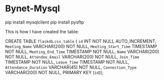 # Bynet-Mysql
pip install mysqlclient
pip install pysftp

This is how I have created the table:

CREATE TABLE `flaskdb`.`csv_table` (
  `id` INT NOT NULL AUTO_INCREMENT,
  `Meeting_Name` VARCHAR(200) NOT NULL,
  `Meeting_Start_Time` TIMESTAMP NOT NULL,
  `Meeting_End_Time` TIMESTAMP NOT NULL,
  `Name` VARCHAR(200) NOT NULL,
  `Attendee_Email` VARCHAR(200) NOT NULL,
  `Join_Time` TIMESTAMP NOT NULL,
  `Leave_Time` TIMESTAMP NOT NULL,
  `Attendance_Duration` VARCHAR(45) NOT NULL,
  `Connection_Type` VARCHAR(200) NOT NULL,
  PRIMARY KEY (`id`));

